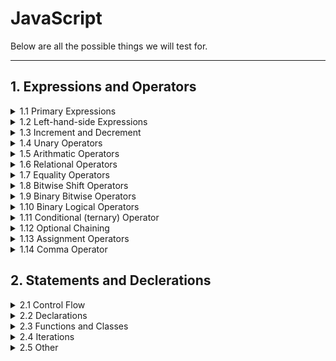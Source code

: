 <!-- markdownlint-disable MD033 -->

# JavaScript

Below are all the possible things we will test for.

---

## 1. Expressions and Operators

<details>
<summary>1.1 Primary Expressions</summary>
<ul>
<li>this</li>
<li>function</li>
<li>class</li>
<li>function*</li>
<li>yield</li>
<li>yield*</li>
<li>async</li>
<li>await</li>
<li>[]</li>
<li>{}</li>
<li><code>/ab+c/i</code></li>
<li>( )</li>

</ul>
</details>
<details>
<summary>1.2 Left-hand-side Expressions</summary>
<ul>
<li>Property Accessors</li>
<li>new</li>
<li>new.target</li>
<li>import.meta</li>
<li>super</li>
<li>Spread Syntax</li>

</ul>
</details>
<details>
<summary>1.3 Increment and Decrement</summary>
<ul>
<li>A++</li>
<li>A--</li>
<li>--A</li>
<li>++A</li>

</ul>
</details>
<details>
<summary>1.4 Unary Operators</summary>
<ul>
<li>delete</li>
<li>void</li>
<li>typeof</li>
<li>++</li>
<li>-</li>
<li>~</li>
<li>!</li>

</ul>
</details>
<details>
<summary>1.5 Arithmatic Operators</summary>
<ul>
<li>++</li>
<li>-</li>
<li>/</li>
<li>*</li>
<li>%</li>
<li>**</li>

</ul>
</details>
<details>
<summary>1.6 Relational Operators</summary>
<ul>
<li>in</li>
<li>instanceof</li>
<li><</li>
<li>></li>
<li><=</li>
<li>>=</li>

</ul>
</details>
<details>
<summary>1.7 Equality Operators</summary>
<ul>
<li>==</li>
<li>!=</li>
<li>===</li>
<li>!==</li>

</ul>
</details>
<details>
<summary>1.8 Bitwise Shift Operators</summary>
<ul>
<li><<</li>
<li>>></li>
<li>>>></li>

</ul>
</details>
<details>
<summary>1.9 Binary Bitwise Operators</summary>
<ul>
<li>&</li>
<li>|</li>
<li>^</li>

</ul>
</details>
<details>
<summary>1.10 Binary Logical Operators</summary>
<ul>
<li>&&</li>
<li>||</li>
<li>??</li>

</ul>
</details>
<details>
<summary>1.11 Conditional (ternary) Operator</summary>
<ul>
<li>(condition ? ifTrue : ifFalse)</li>

</ul>
</details>
<details>
<summary>1.12 Optional Chaining</summary>
<ul>
<li>?.</li>

</ul>
</details>
<details>
<summary>1.13 Assignment Operators</summary>
<ul>
<li>=</li>
<li>*-</li>
<li>**-</li>
<li>/=</li>
<li>%=</li>
<li>+=</li>
<li>-=</li>
<li><<=</li>
<li>>>=</li>
<li>>>>=</li>
<li>&=</li>
<li>^=</li>
<li>|=</li>
<li>&&=</li>
<li>||=</li>
<li>??=</li>
<li><code>[a, b] = [1, 2]</code> <code>{a, b} = {a:1, b:2}</code></li>

</ul>
</details>
<details>
<summary>1.14 Comma Operator</summary>
<ul>
<li>,</li>

</ul>
</details>

## 2. Statements and Declerations

<details>
<summary>2.1 Control Flow</summary>
<ul>
<li>Block {}</li>
<li>break</li>
<li>continue</li>
<li>Empty</li>
<li>if...else</li>
<li>switch</li>
<li>throw</li>
<li>try...catch</li>

</ul>
</details>
<details>
<summary>2.2 Declarations</summary>
<ul>
<li>var</li>
<li>let</li>
<li>const</li>

</ul>
</details>
<details>
<summary>2.3 Functions and Classes</summary>
<ul>
<li>function</li>
<li>function*</li>
<li>async function</li>
<li>return</li>
<li>class</li>

</ul>
</details>
<details>
<summary>2.4 Iterations</summary>
<ul>
<li>do...while</li>
<li>for</li>
<li>for...in</li>
<li>for...of</li>
<li>for await...of</li>
<li>while</li>

</ul>
</details>
<details>
<summary>2.5 Other</summary>
<ul>
<li>debugger</li>
<li>export</li>
<li>import</li>
<li>import.meta</li>
<li>label</li>
<li>with</li>

</ul>
</details>
